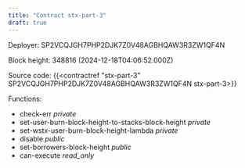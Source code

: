 ```yaml
---
title: "Contract stx-part-3"
draft: true
---
```

Deployer: SP2VCQJGH7PHP2DJK7Z0V48AGBHQAW3R3ZW1QF4N


 



Block height: 348816 (2024-12-18T04:06:52.000Z)

Source code: {{<contractref "stx-part-3" SP2VCQJGH7PHP2DJK7Z0V48AGBHQAW3R3ZW1QF4N stx-part-3>}}

Functions:

* check-err _private_
* set-user-burn-block-height-to-stacks-block-height _private_
* set-wstx-user-burn-block-height-lambda _private_
* disable _public_
* set-borrowers-block-height _public_
* can-execute _read_only_
